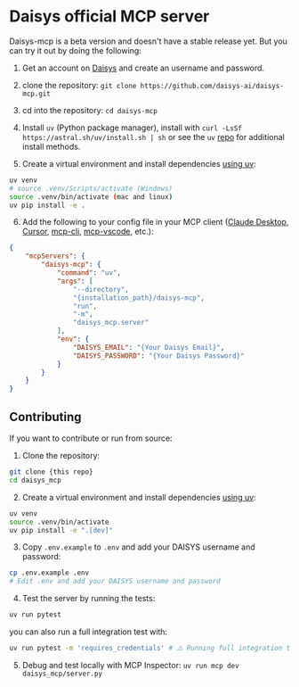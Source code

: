 # Daisys official MCP server

Daisys-mcp is a beta version and doesn't have a stable release yet. But you can try it out by doing the following:

1. Get an account on [Daisys](https://www.daisys.ai/) and create an username and password.

2. clone the repository: `git clone https://github.com/daisys-ai/daisys-mcp.git`

3. cd into the repository: `cd daisys-mcp`

4. Install `uv` (Python package manager), install with `curl -LsSf https://astral.sh/uv/install.sh | sh` or see the `uv` [repo](https://github.com/astral-sh/uv) for additional install methods.

5. Create a virtual environment and install dependencies [using uv](https://github.com/astral-sh/uv):

```bash
uv venv
# source .venv/Scripts/activate (Windows)
source .venv/bin/activate (mac and linux)
uv pip install -e .
```

6. Add the following to your config file in your MCP client ([Claude Desktop](https://claude.ai/download), [Cursor](https://www.cursor.com/), [mcp-cli](https://github.com/chrishayuk/mcp-cli), [mcp-vscode](https://code.visualstudio.com/docs/copilot/chat/mcp-servers), etc.):
```json
{
    "mcpServers": {
        "daisys-mcp": {
            "command": "uv",
            "args": [
                "--directory",
                "{installation_path}/daisys-mcp",
                "run",
                "-m",
                "daisys_mcp.server"
            ],
            "env": {
                "DAISYS_EMAIL": "{Your Daisys Email}",
                "DAISYS_PASSWORD": "{Your Daisys Password}"
            }
        }
    }
}
```

## Contributing

If you want to contribute or run from source:

1. Clone the repository:

```bash
git clone {this repo}
cd daisys_mcp
```

2. Create a virtual environment and install dependencies [using uv](https://github.com/astral-sh/uv):

```bash
uv venv
source .venv/bin/activate
uv pip install -e ".[dev]"
```

3. Copy `.env.example` to `.env` and add your DAISYS username and password:

```bash
cp .env.example .env
# Edit .env and add your DAISYS username and password
```

4. Test the server by running the tests:

```bash
uv run pytest
```

you can also run a full integration test with:

```bash
uv run pytest -m 'requires_credentials' # ⚠️ Running full integration tests does costs tokens on the Daisys platform 
```

5. Debug and test locally with MCP Inspector: `uv run mcp dev daisys_mcp/server.py`
